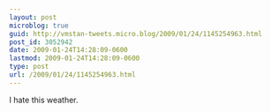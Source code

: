 ```yaml
---
layout: post
microblog: true
guid: http://vmstan-tweets.micro.blog/2009/01/24/1145254963.html
post_id: 3052942
date: 2009-01-24T14:28:09-0600
lastmod: 2009-01-24T14:28:09-0600
type: post
url: /2009/01/24/1145254963.html
---
```

I hate this weather.
